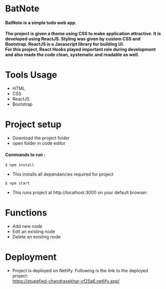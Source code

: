 # BatNote

 #### BatNote is a simple todo web app.<br/>
 <b>The project is given a theme using CSS to make application attractive.
 It is developed using ReactJS. Styling was given by custom CSS and Bootstrap.
 ReactJS is a Javascript library for building UI. <br/>
 For this project, React Hooks played important role during development and also made the code clean, systematic and readable as well.
</b>

# Tools Usage
* HTML
* CSS
* ReactJS 
* Bootstrap



# Project setup
* Download the project folder
* open folder in code editor
#### Commands to run :

```$ npm install ```
 - This installs all dependancies required for project <br/>

```$ npm start```
 - This runs project at http://localhost:3000 on your default browser. <br/>

# Functions
* Add new node
* Edit an existing node
* Delete an existing node

# Deployment
* Project is deployed on Netlify. Following is the link to the deployed project:<br/>
https://stupefied-chandrasekhar-cf25a6.netlify.app/

